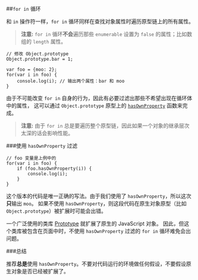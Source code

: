 ﻿##`for in` 循环

和 `in` 操作符一样，`for in` 循环同样在查找对象属性时遍历原型链上的所有属性。

> **注意:** `for in` 循环**不会**遍历那些 `enumerable` 设置为 `false` 的属性；比如数组的 `length` 属性。

    // 修改 Object.prototype
    Object.prototype.bar = 1;

    var foo = {moo: 2};
    for(var i in foo) {
        console.log(i); // 输出两个属性：bar 和 moo
    }

由于不可能改变 `for in` 自身的行为，因此有必要过滤出那些不希望出现在循环体中的属性，
这可以通过 `Object.prototype` 原型上的 [`hasOwnProperty`](#object.hasownproperty) 函数来完成。

> **注意:** 由于 `for in` 总是要遍历整个原型链，因此如果一个对象的继承层次太深的话会影响性能。

###使用 `hasOwnProperty` 过滤

    // foo 变量是上例中的
    for(var i in foo) {
        if (foo.hasOwnProperty(i)) {
            console.log(i);
        }
    }

这个版本的代码是唯一正确的写法。由于我们使用了 `hasOwnProperty`，所以这次**只**输出 `moo`。
如果不使用 `hasOwnProperty`，则这段代码在原生对象原型（比如 `Object.prototype`）被扩展时可能会出错。

一个广泛使用的类库 [Prototype][1] 就扩展了原生的 JavaScript 对象。
因此，但这个类库被包含在页面中时，不使用 `hasOwnProperty` 过滤的 `for in` 循环难免会出问题。

###总结

推荐**总是**使用 `hasOwnProperty`。不要对代码运行的环境做任何假设，不要假设原生对象是否已经被扩展了。

[1]: http://www.prototypejs.org/
[30]: http://cnblogs.com/sanshi/

